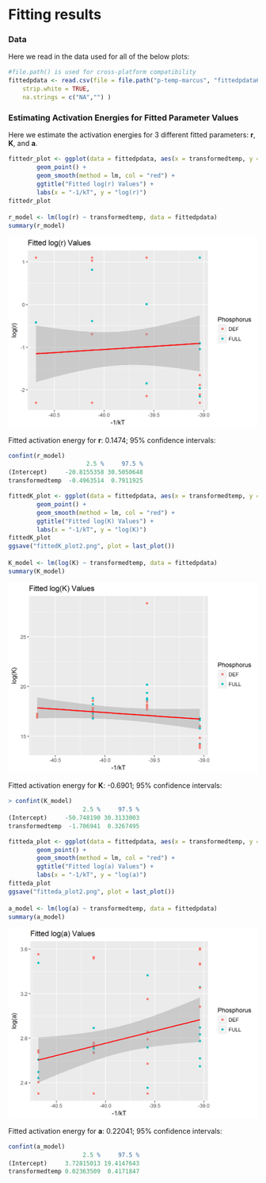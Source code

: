 # Fitting results

### Data

Here we read in the data used for all of the below plots:
```r
#file.path() is used for cross-platform compatibility
fittedpdata <- read.csv(file = file.path("p-temp-marcus", "fittedpdata6.csv"),
	strip.white = TRUE,
	na.strings = c("NA","") )
```
### Estimating Activation Energies for Fitted Parameter Values

Here we estimate the activation energies for 3 different fitted parameters: **r**, **K**, and **a**.

```r
fittedr_plot <- ggplot(data = fittedpdata, aes(x = transformedtemp, y = log(r), color = Phosphorus)) +
        geom_point() +
        geom_smooth(method = lm, col = "red") +
        ggtitle("Fitted log(r) Values") +
        labs(x = "-1/kT", y = "log(r)")
fittedr_plot

r_model <- lm(log(r) ~ transformedtemp, data = fittedpdata)
summary(r_model) 
```
<img src="https://github.com/JoeyBernhardt/p-temp/blob/master/p-temp-marcus/plots/fittedr_plot2.png" width="600">

Fitted activation energy for **r**: 0.1474; 95% confidence intervals:

```r
confint(r_model)
                      2.5 %     97.5 %
(Intercept)     -20.8155358 30.5050648
transformedtemp  -0.4963514  0.7911925
```

```r
fittedK_plot <- ggplot(data = fittedpdata, aes(x = transformedtemp, y = log(K), color = Phosphorus)) +
        geom_point() +
        geom_smooth(method = lm, col = "red") +
        ggtitle("Fitted log(K) Values") +
        labs(x = "-1/kT", y = "log(K)")
fittedK_plot
ggsave("fittedK_plot2.png", plot = last_plot())

K_model <- lm(log(K) ~ transformedtemp, data = fittedpdata)
summary(K_model)
```
<img src="https://github.com/JoeyBernhardt/p-temp/blob/master/p-temp-marcus/plots/fittedK_plot2.png" width="600">

Fitted activation energy for **K**: -0.6901; 95% confidence intervals:

```r
> confint(K_model)
                     2.5 %     97.5 %
(Intercept)     -50.748190 30.3133003
transformedtemp  -1.706941  0.3267495
```

```r
fitteda_plot <- ggplot(data = fittedpdata, aes(x = transformedtemp, y = log(a), color = Phosphorus)) +
        geom_point() +
        geom_smooth(method = lm, col = "red") +
        ggtitle("Fitted log(a) Values") +
        labs(x = "-1/kT", y = "log(a)")
fitteda_plot
ggsave("fitteda_plot2.png", plot = last_plot())

a_model <- lm(log(a) ~ transformedtemp, data = fittedpdata)
summary(a_model)
```

<img src="https://github.com/JoeyBernhardt/p-temp/blob/master/p-temp-marcus/plots/fitteda_plot2.png" width="600">

Fitted activation energy for **a**: 0.22041; 95% confidence intervals:

```r
confint(a_model)
                     2.5 %     97.5 %
(Intercept)     3.72815013 19.4147643
transformedtemp 0.02363509  0.4171847
```
